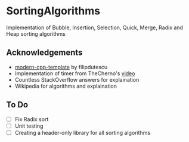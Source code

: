 # SortingAlgorithms
Implementation of Bubble, Insertion, Selection, Quick, Merge, Radix and Heap sorting algorithms 

## Acknowledgements
- [modern-cpp-template](https://github.com/filipdutescu/modern-cpp-template) by filipdutescu
- Implementation of timer from TheCherno's [video](https://www.youtube.com/watch?v=oEx5vGNFrLk)
- Countless StackOverflow answers for explaination
- Wikipedia for algorithms and explaination

## To Do
- [ ] Fix Radix sort 
- [ ] Unit testing
- [ ] Creating a header-only library for all sorting algorithms
